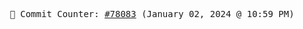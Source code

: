 <p align="center">
    <samp>
        📮 Commit Counter: <a href="https://github.com/Javascript-void0/Javascript-void0/commits/main">#78083</a> (January 02, 2024 @ 10:59 PM)
    </samp>
</p>